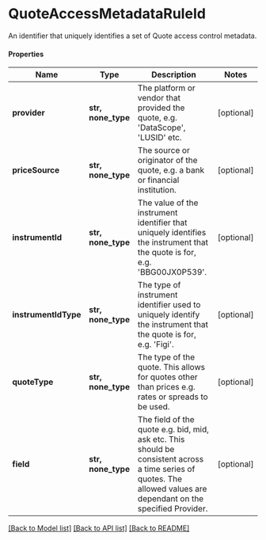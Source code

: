 # QuoteAccessMetadataRuleId

An identifier that uniquely identifies a set of Quote access control metadata.

#### Properties
Name | Type | Description | Notes
------------ | ------------- | ------------- | -------------
**provider** | **str, none_type** | The platform or vendor that provided the quote, e.g. &#x27;DataScope&#x27;, &#x27;LUSID&#x27; etc. | [optional] 
**priceSource** | **str, none_type** | The source or originator of the quote, e.g. a bank or financial institution. | [optional] 
**instrumentId** | **str, none_type** | The value of the instrument identifier that uniquely identifies the instrument that the quote is for, e.g. &#x27;BBG00JX0P539&#x27;. | [optional] 
**instrumentIdType** | **str, none_type** | The type of instrument identifier used to uniquely identify the instrument that the quote is for, e.g. &#x27;Figi&#x27;. | [optional] 
**quoteType** | **str, none_type** | The type of the quote. This allows for quotes other than prices e.g. rates or spreads to be used. | [optional] 
**field** | **str, none_type** | The field of the quote e.g. bid, mid, ask etc. This should be consistent across a time series of quotes. The allowed values are dependant on the specified Provider. | [optional] 

[[Back to Model list]](../README.md#documentation-for-models) [[Back to API list]](../README.md#documentation-for-api-endpoints) [[Back to README]](../README.md)

